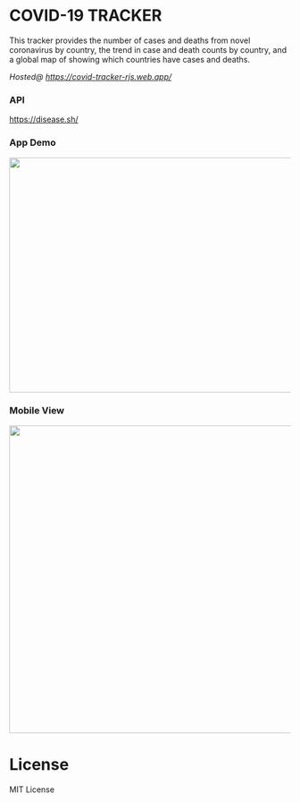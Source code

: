 # COVID-19 TRACKER
This tracker provides the number of cases and deaths from novel coronavirus by country, the trend in case and death counts by country, and a global map of showing which countries have cases and deaths.

*Hosted@ https://covid-tracker-rjs.web.app/*

### API
https://disease.sh/

### App Demo
<img src="https://drive.google.com/uc?export=view&id=1BAwNEivtTii88Mp6sVzZe44X7b0uqL4w" width="720" height="420" /><br/>
### Mobile View
<img src="https://drive.google.com/uc?export=view&id=1IbINY9e4PPtxlh1ln_rHGknpuOzEGnp3" width="1080" height="550" /><br/>

# License
MIT License
